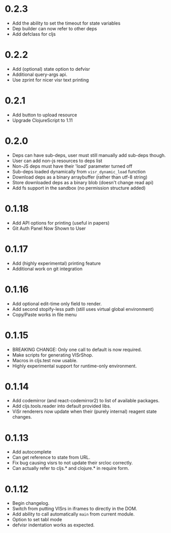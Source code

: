 # 0.2.3

* Add the ability to set the timeout for state variables
* Dep builder can now refer to other deps
* Add defclass for cljs

# 0.2.2

* Add (optional) state option to defvisr
* Additional query-args api.
* Use zprint for nicer visr text printing

# 0.2.1

* Add button to upload resource
* Upgrade ClojureScript to 1.11

# 0.2.0

* Deps can have sub-deps, user must still manually add sub-deps though.
* User can add non-js resources to deps list
* Non-JS deps must have their 'load' parameter turned off
* Sub-deps loaded dynamically from `visr_dynamic_load` function
* Download deps as a binary arraybuffer (rather than utf-8 string)
* Store downloaded deps as a binary blob (doesn't change read api)
* Add fs support in the sandbox (no permission structure added)

# 0.1.18

* Add API options for printing (useful in papers)
* Git Auth Panel Now Shown to User

# 0.1.17

* Add (highly experimental) printing feature
* Additional work on git integration

# 0.1.16

* Add optional edit-time only field to render.
* Add second stopify-less path (still uses virtual global environment)
* Copy/Paste works in file menu

# 0.1.15

* BREAKING CHANGE: Only one call to default is now required.
* Make scripts for generating VISrShop.
* Macros in cljs.test now usable.
* Highly experimental support for runtime-only environment.

# 0.1.14

* Add codemirror (and react-codemirror2) to list of available packages.
* Add cljs.tools.reader into default provided libs.
* ViSr renderers now update when their (purely internal) reagent state changes.

# 0.1.13

* Add autocomplete
* Can get reference to state from URL.
* Fix bug causing visrs to not update their srcloc correctly.
* Can actually refer to cljs.* and clojure.* in require form.


# 0.1.12

* Begin changelog.
* Switch from putting VISrs in iframes to directly in the DOM.
* Add ability to call automatically `main` from current module.
* Option to set tabl mode
* defvisr indentation works as expected.
